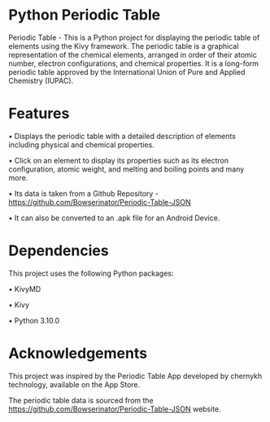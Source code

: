 # Python Periodic Table
Periodic Table - This is a Python project for displaying the periodic table of elements using the Kivy framework. The periodic table is a graphical representation of the chemical elements, arranged in order of their atomic number, electron configurations, and chemical properties. It is a long-form periodic table approved by the International Union of Pure and Applied Chemistry (IUPAC).

# Features
•  Displays the periodic table with a detailed description of elements including physical and chemical properties.

•  Click on an element to display its properties such as its electron configuration, atomic weight, and melting and boiling points and many more.

•  Its data is taken from a Github Repository - https://github.com/Bowserinator/Periodic-Table-JSON

•  It can also be converted to an .apk file for an Android Device.

# Dependencies
This project uses the following Python packages:

• KivyMD

• Kivy

• Python 3.10.0

# Acknowledgements
This project was inspired by the Periodic Table App developed by chernykh technology, available on the App Store. 

The periodic table data is sourced from the https://github.com/Bowserinator/Periodic-Table-JSON website.
